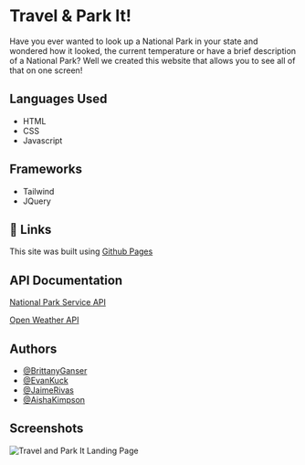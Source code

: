 # Travel & Park It!

Have you ever wanted to look up a National Park in your state and wondered how it looked, the current temperature or have a brief description of a National Park? Well we created this website that allows you to see all of that on one screen!

## Languages Used

- HTML
- CSS
- Javascript

## Frameworks

- Tailwind
- JQuery

## 🔗 Links

This site was built using [Github Pages](https://akimpson.github.io/national-parks-weather/)

## API Documentation

[National Park Service API](https://www.nps.gov/subjects/developer/api-documentation.htm)

[Open Weather API](https://openweathermap.org/current)

## Authors

- [@BrittanyGanser](https://github.com/bganser15)
- [@EvanKuck](https://github.com/evankuck)
- [@JaimeRivas](https://www.github.com/Deadpool3413)
- [@AishaKimpson](https://github.com/akimpson)

## Screenshots

![Travel and Park It Landing Page](/assets/images/npsLandingPage.png)
